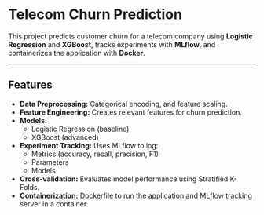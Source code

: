 # Telecom Churn Prediction

This project predicts customer churn for a telecom company using **Logistic Regression** and **XGBoost**, tracks experiments with **MLflow**, and containerizes the application with **Docker**.

---

## Features

- **Data Preprocessing:** Categorical encoding, and feature scaling.
- **Feature Engineering:** Creates relevant features for churn prediction.
- **Models:**
  - Logistic Regression (baseline)
  - XGBoost (advanced)
- **Experiment Tracking:** Uses MLflow to log:
  - Metrics (accuracy, recall, precision, F1)
  - Parameters
  - Models
- **Cross-validation:** Evaluates model performance using Stratified K-Folds.
- **Containerization:** Dockerfile to run the application and MLflow tracking server in a container.

